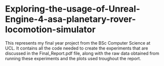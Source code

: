 # Exploring-the-usage-of-Unreal-Engine-4-asa-planetary-rover-locomotion-simulator
This represents my final year project from the BSc Computer Science at UCL. It contains all the code needed to create the experiments that are discussed in the Final_Report.pdf file,
 along with the raw data obtained from running these experiments and the plots used troughout the report.
